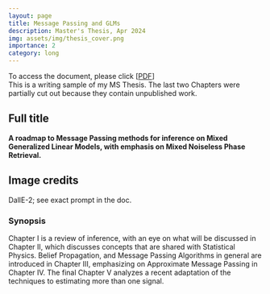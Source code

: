 ```yaml
---
layout: page
title: Message Passing and GLMs
description: Master's Thesis, Apr 2024
img: assets/img/thesis_cover.png
importance: 2
category: long
---
```

To access the document, please click \[[PDF](http://simonegiancola09.github.io/assets/pdf/thesis_for_website.pdf)\]
<br/>
This is a writing sample of my MS Thesis. The last two Chapters were partially cut out because they contain unpublished work.

## Full title
__A roadmap to Message Passing methods for inference on Mixed Generalized Linear Models, with emphasis on Mixed Noiseless Phase Retrieval.__ 

## Image credits
DallE-2; see exact prompt in the doc. 
### Synopsis
Chapter I is a review of inference, with an eye on what will be discussed in Chapter II, which discusses concepts that are shared with Statistical Physics. Belief Propagation, and Message Passing Algorithms in general are introduced in Chapter III, emphasizing on Approximate Message Passing in Chapter IV. The final Chapter V analyzes a recent adaptation of the techniques to estimating more than one signal. 